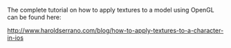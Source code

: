 The complete tutorial on how to apply textures to a model using OpenGL can be found here:

http://www.haroldserrano.com/blog/how-to-apply-textures-to-a-character-in-ios
